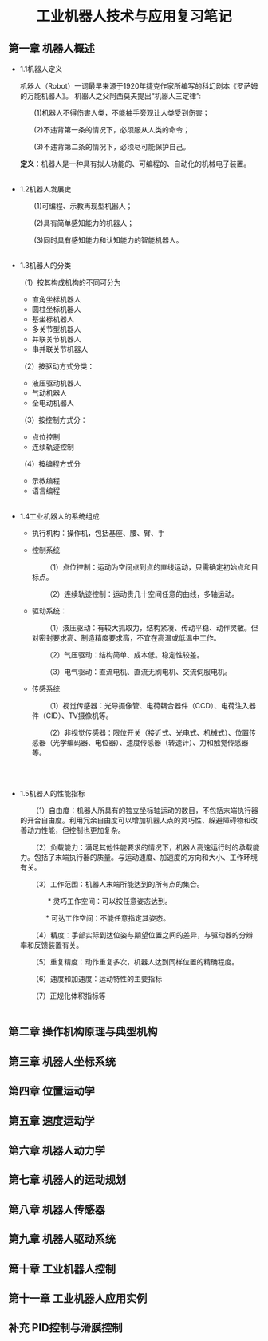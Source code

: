 # <center>工业机器人技术与应用复习笔记</center>


## 第一章 机器人概述

* 1.1机器人定义

    机器人（Robot）一词最早来源于1920年捷克作家所编写的科幻剧本《罗萨姆的万能机器人》。
    机器人之父阿西莫夫提出“机器人三定律”:
    
    &nbsp;&nbsp; &nbsp; &nbsp;  (1)机器人不得伤害人类，不能袖手旁观让人类受到伤害；

     &nbsp;&nbsp; &nbsp; &nbsp;  (2)不违背第一条的情况下，必须服从人类的命令；
    
     &nbsp;&nbsp; &nbsp; &nbsp;  (3)不违背第二条的情况下，必须尽可能保护自己。

    **定义**：机器人是一种具有拟人功能的、可编程的、自动化的机械电子装置。<br><br>

* 1.2机器人发展史
    
    &nbsp;&nbsp; &nbsp; &nbsp;  (1)可编程、示教再现型机器人；

    &nbsp;&nbsp; &nbsp; &nbsp;  (2)具有简单感知能力的机器人；
    
    &nbsp;&nbsp; &nbsp; &nbsp;  (3)同时具有感知能力和认知能力的智能机器人。<br><br>

* 1.3机器人的分类
    
    （1）按其构成机构的不同可分为
    * 直角坐标机器人 
    * 圆柱坐标机器人 
    * 基坐标机器人
    * 多关节型机器人
    * 并联关节机器人
    * 串并联关节机器人


    （2）按驱动方式分类：
    * 液压驱动机器人
    * 气动机器人
    * 全电动机器人


    （3）按控制方式分：
    * 点位控制
    * 连续轨迹控制

    （4）按编程方式分
    * 示教编程
    * 语言编程<br><br>

* 1.4工业机器人的系统组成
   
    * 执行机构：操作机，包括基座、腰、臂、手
    * 控制系统

        &nbsp;&nbsp; &nbsp; &nbsp; （1）点位控制：运动为空间点到点的直线运动，只需确定初始点和目标点。

        &nbsp;&nbsp; &nbsp; &nbsp; （2）连续轨迹控制：运动贵几十空间任意的曲线，多轴运动。
    * 驱动系统：

        &nbsp;&nbsp; &nbsp; &nbsp; （1）液压驱动：有较大抓取力，结构紧凑、传动平稳、动作灵敏。但对密封要求高、制造精度要求高，不宜在高温或低温中工作。

        &nbsp;&nbsp; &nbsp; &nbsp; （2）气压驱动：结构简单、成本低。稳定性较差。

        &nbsp;&nbsp; &nbsp; &nbsp; （3）电气驱动：直流电机、直流无刷电机、交流伺服电机。
    * 传感系统

        &nbsp;&nbsp; &nbsp; &nbsp; （1）视觉传感器：光导摄像管、电荷耦合器件（CCD）、电荷注入器件（CID）、TV摄像机等。

        &nbsp;&nbsp; &nbsp; &nbsp; （2）非视觉传感器：限位开关（接近式、光电式、机械式）、位置传感器（光学编码器、电位器）、速度传感器（转速计）、力和触觉传感器等。
    
    <br><br>


* 1.5机器人的性能指标

    &nbsp;&nbsp; &nbsp; &nbsp;（1）自由度：机器人所具有的独立坐标轴运动的数目，不包括末端执行器的开合自由度。利用冗余自由度可以增加机器人点的灵巧性、躲避障碍物和改善动力性能，但控制也更加复杂。

    &nbsp;&nbsp; &nbsp; &nbsp;（2）负载能力：满足其他性能要求的情况下，机器人高速运行时的承载能力。包括了末端执行器的质量。与运动速度、加速度的方向和大小、工作环境有关。

    &nbsp;&nbsp; &nbsp; &nbsp;（3）工作范围：机器人末端所能达到的所有点的集合。
    
    &nbsp;&nbsp; &nbsp; &nbsp; &nbsp;&nbsp; &nbsp; &nbsp;  * 灵巧工作空间：可以按任意姿态达到。

    &nbsp;&nbsp; &nbsp; &nbsp;&nbsp;&nbsp; &nbsp; &nbsp;  * 可达工作空间：不能任意指定其姿态。

    &nbsp;&nbsp; &nbsp; &nbsp;（4）精度：手部实际到达位姿与期望位置之间的差异，与驱动器的分辨率和反馈装置有关。

    &nbsp;&nbsp; &nbsp; &nbsp;（5）重复精度：动作重复多次，机器人达到同样位置的精确程度。

    &nbsp;&nbsp; &nbsp; &nbsp;（6）速度和加速度：运动特性的主要指标
    
    &nbsp;&nbsp; &nbsp; &nbsp;（7）正规化体积指标等
    <br><br>



## 第二章 操作机构原理与典型机构















## 第三章 机器人坐标系统   




## 第四章 位置运动学


## 第五章 速度运动学



## 第六章 机器人动力学



## 第七章 机器人的运动规划


## 第八章 机器人传感器



## 第九章 机器人驱动系统




## 第十章 工业机器人控制


## 第十一章 工业机器人应用实例



## 补充   PID控制与滑膜控制



